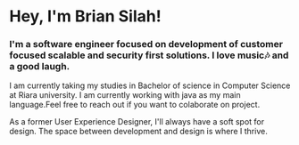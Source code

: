 # Hey, I'm Brian Silah!



### I'm a software engineer focused on development of customer focused scalable and security first solutions. I love music🎶 and a good laugh.

I am currently taking my studies in Bachelor of science in Computer Science at Riara university. I am currently working with java as my main language.Feel free to reach out if you want to colaborate on project.

As a former User Experience Designer, I'll always have a soft spot for design. The space between development and design is where I thrive.
